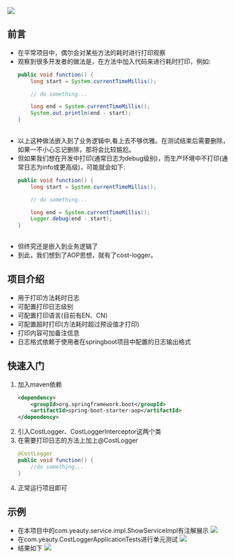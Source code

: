 ![](https://img.shields.io/badge/cost-logger-lightgrey.svg?colorA=d9d0c7&colorB=9fe0f6)
## 前言
- 在平常项目中，偶尔会对某些方法的耗时进行打印观察
- 观察到很多开发者的做法是，在方法中加入代码来进行耗时打印，例如:
	```java
	public void function() {
        long start = System.currentTimeMillis();

        // do something...

        long end = System.currentTimeMillis();
        System.out.println(end - start);
    }
		
	```
- 以上这种做法嵌入到了业务逻辑中,看上去不够优雅。在测试结束后需要删除，如果一不小心忘记删除，那将会比较尴尬。
- 但如果我们想在开发中打印(通常日志为debug级别)，而生产环境中不打印(通常日志为info或更高级)，可能就会如下:
 	```java
	public void function() {
        long start = System.currentTimeMillis();

        // do something...

        long end = System.currentTimeMillis();
        Logger.debug(end - start);
    }
		
	```
- 但终究还是嵌入到业务逻辑了
- 到此，我们想到了AOP思想，就有了cost-logger。

## 项目介绍
- 用于打印方法耗时日志
- 可配置打印日志级别
- 可配置打印语言(目前有EN、CN)
- 可配置超时打印(方法耗时超过预设值才打印)
- 打印内容可加备注信息
- 日志格式依赖于使用者在springboot项目中配置的日志输出格式

## 快速入门
1. 加入maven依赖
	```xml
	<dependency>
		<groupId>org.springframework.boot</groupId>
		<artifactId>spring-boot-starter-aop</artifactId>
	</dependency>
	```
2. 引入CostLogger、CostLoggerInterceptor这两个类
3. 在需要打印日志的方法上加上@CostLogger
	```java
	@CostLogger
    public void function() {
		//do something...
    }
	```
4. 正常运行项目即可

## 示例
- 在本项目中的com.yeauty.service.impl.ShowServiceImpl有注解展示
![](https://i.imgur.com/crph7vG.png)
- 在com.yeauty.CostLoggerApplicationTests进行单元测试
![](https://i.imgur.com/wqDvz62.png)
- 结果如下
![](https://i.imgur.com/E7HS80Y.png)